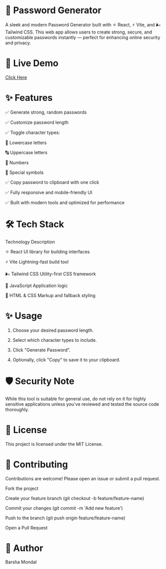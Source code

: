 # 🔐 Password Generator
A sleek and modern Password Generator built with ⚛️ React, ⚡ Vite, and 🌬️ Tailwind CSS. This web app allows users to create strong, secure, and customizable passwords instantly — perfect for enhancing online security and privacy.

# 📸 Live Demo

[Click Here](https://basic-yssf.vercel.app/)

# ✨ Features

✅ Generate strong, random passwords

✅ Customize password length

✅ Toggle character types:

🔡 Lowercase letters

🔠 Uppercase letters

🔢 Numbers

🔣 Special symbols

✅ Copy password to clipboard with one click

✅ Fully responsive and mobile-friendly UI

✅ Built with modern tools and optimized for performance

# 🛠️ Tech Stack

Technology      	                   Description

⚛️ React                	UI library for building interfaces

⚡ Vite	                     Lightning-fast build tool

🌬️ Tailwind CSS	             Utility-first CSS framework

🧪 JavaScript	                   Application logic

🧱 HTML & CSS             	Markup and fallback styling

# ✨ Usage

1. Choose your desired password length.

2. Select which character types to include.

3. Click "Generate Password".

4. Optionally, click "Copy" to save it to your clipboard.


# 🛡️ Security Note

While this tool is suitable for general use, do not rely on it for highly sensitive applications unless you've reviewed and tested the source code thoroughly.

# 📄 License

This project is licensed under the MIT License.

# 🙌 Contributing

Contributions are welcome! Please open an issue or submit a pull request.

Fork the project

Create your feature branch (git checkout -b feature/feature-name)

Commit your changes (git commit -m 'Add new feature')

Push to the branch (git push origin feature/feature-name)

Open a Pull Request

# 👤 Author

Barsha Mondal


